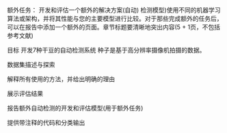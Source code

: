 额外任务：
开发和评估一个额外的解决方案(自动)
检测模型)使用不同的机器学习算法或架构，并将其性能与您的主要模型进行比较。对于那些完成额外的任务后，可以在报告中添加一个额外的页面。章节标题要清晰地突出内容(5 + 1页，不包括参考文献)

目标
开发7种干豆的自动检测系统
种子是基于高分辨率摄像机拍摄的数据。


数据集描述与探索

解释所有使用的方法，并给出明确的理由

展示评估结果

报告额外自动检测的开发和评估模型(用于额外任务)

提供带注释的代码和分类输出
